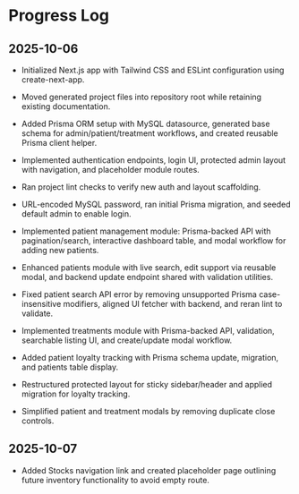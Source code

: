 # Progress Log

## 2025-10-06
- Initialized Next.js app with Tailwind CSS and ESLint configuration using create-next-app.
- Moved generated project files into repository root while retaining existing documentation.
- Added Prisma ORM setup with MySQL datasource, generated base schema for admin/patient/treatment workflows, and created reusable Prisma client helper.
- Implemented authentication endpoints, login UI, protected admin layout with navigation, and placeholder module routes.
- Ran project lint checks to verify new auth and layout scaffolding.
- URL-encoded MySQL password, ran initial Prisma migration, and seeded default admin to enable login.
- Implemented patient management module: Prisma-backed API with pagination/search, interactive dashboard table, and modal workflow for adding new patients.
- Enhanced patients module with live search, edit support via reusable modal, and backend update endpoint shared with validation utilities.
- Fixed patient search API error by removing unsupported Prisma case-insensitive modifiers, aligned UI fetcher with backend, and reran lint to validate.
- Implemented treatments module with Prisma-backed API, validation, searchable listing UI, and create/update modal workflow.
- Added patient loyalty tracking with Prisma schema update, migration, and patients table display.

  
- Restructured protected layout for sticky sidebar/header and applied migration for loyalty tracking.


- Simplified patient and treatment modals by removing duplicate close controls.


## 2025-10-07
- Added Stocks navigation link and created placeholder page outlining future inventory functionality to avoid empty route.


